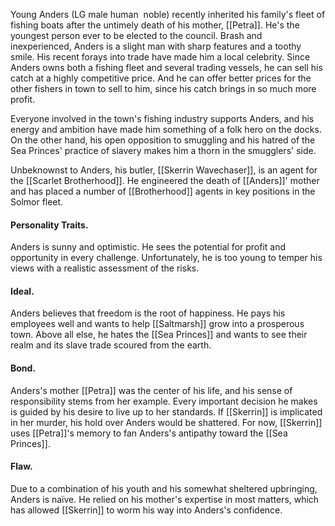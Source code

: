 Young Anders (LG male human  noble) recently inherited his family's fleet of fishing boats after the untimely death of his mother, [[Petra]]. He's the youngest person ever to be elected to the council. Brash and inexperienced, Anders is a slight man with sharp features and a toothy smile. His recent forays into trade have made him a local celebrity. Since Anders owns both a fishing fleet and several trading vessels, he can sell his catch at a highly competitive price. And he can offer better prices for the other fishers in town to sell to him, since his catch brings in so much more profit.

Everyone involved in the town's fishing industry supports Anders, and his energy and ambition have made him something of a folk hero on the docks. On the other hand, his open opposition to smuggling and his hatred of the Sea Princes' practice of slavery makes him a thorn in the smugglers' side.

Unbeknownst to Anders, his butler, [[Skerrin Wavechaser]], is an agent for the [[Scarlet Brotherhood]]. He engineered the death of [[Anders]]' mother and has placed a number of [[Brotherhood]] agents in key positions in the Solmor fleet.

#### Personality Traits. 
Anders is sunny and optimistic. He sees the potential for profit and opportunity in every challenge. Unfortunately, he is too young to temper his views with a realistic assessment of the risks.

#### Ideal. 
Anders believes that freedom is the root of happiness. He pays his employees well and wants to help [[Saltmarsh]] grow into a prosperous town. Above all else, he hates the [[Sea Princes]] and wants to see their realm and its slave trade scoured from the earth.

#### Bond. 
Anders's mother [[Petra]] was the center of his life, and his sense of responsibility stems from her example. Every important decision he makes is guided by his desire to live up to her standards. If [[Skerrin]] is implicated in her murder, his hold over Anders would be shattered. For now, [[Skerrin]] uses [[Petra]]'s memory to fan Anders's antipathy toward the [[Sea Princes]].

#### Flaw. 
Due to a combination of his youth and his somewhat sheltered upbringing, Anders is naïve. He relied on his mother's expertise in most matters, which has allowed [[Skerrin]] to worm his way into Anders's confidence.